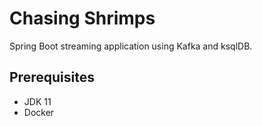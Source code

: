 # Chasing Shrimps

Spring Boot streaming application using Kafka and ksqlDB.

## Prerequisites

* JDK 11
* Docker
